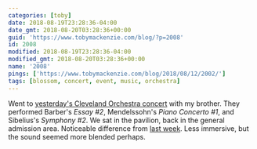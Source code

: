 ```yaml
---
categories: [toby]
date: 2018-08-19T23:28:36-04:00
date_gmt: 2018-08-20T03:28:36+00:00
guid: 'https://www.tobymackenzie.com/blog/?p=2008'
id: 2008
modified: 2018-08-19T23:28:36-04:00
modified_gmt: 2018-08-20T03:28:36+00:00
name: '2008'
pings: ['https://www.tobymackenzie.com/blog/2018/08/12/2002/']
tags: [blossom, concert, event, music, orchestra]
---
```


Went to [yesterday's Cleveland Orchestra concert](http://www.clevelandorchestra.com/18-blossom--summer/18-blossom-festival---concerts/2018-08-18-sibelius/?performanceNumber=16611) with my brother.<!--more-->  They performed Barber's *Essay #2*, Mendelssohn's *Piano Concerto #1*, and Sibelius's *Symphony #2*.  We sat in the pavilion, back in the general admission area.  Noticeable difference from [last week](https://www.tobymackenzie.com/blog/2018/08/12/2002/).  Less immersive, but the sound seemed more blended perhaps.
